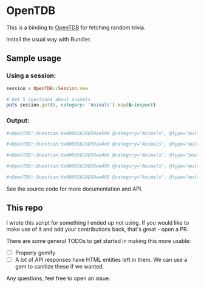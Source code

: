 # OpenTDB

This is a binding to [OpenTDB](https://opentdb.com) for fetching random trivia.

Install the usual way with Bundler.

## Sample usage

### Using a session:
```rb
session = OpenTDB::Session.new

# Get 5 questions about animals
puts session.get(5, category: 'Animals').map(&:inspect)
```

### Output:
```rb
#<OpenTDB::Question:0x00005619859ae508 @category="Animals", @type="multiple", @difficulty="medium", @question="What does &quot;hippopotamus&quot; mean and in what langauge?", @correct_answer="River Horse (Greek)", @incorrect_answers=["River Horse (Latin)", "Fat Pig (Greek)", "Fat Pig (Latin)"]>

#<OpenTDB::Question:0x00005619859ae4e0 @category="Animals", @type="multiple", @difficulty="easy", @question="What is the fastest  land animal?", @correct_answer="Cheetah", @incorrect_answers=["Lion", "Thomson&rsquo;s Gazelle", "Pronghorn Antelope"]>

#<OpenTDB::Question:0x00005619859ae4b8 @category="Animals", @type="boolean", @difficulty="medium", @question="An octopus can fit through any hole larger than its beak.", @correct_answer="True", @incorrect_answers=["False"]>

#<OpenTDB::Question:0x00005619859ae490 @category="Animals", @type="multiple", @difficulty="medium", @question="What is the scientific name for the &quot;Polar Bear&quot;?", @correct_answer="Ursus Maritimus", @incorrect_answers=["Polar Bear", "Ursus Spelaeus", "Ursus Arctos"]>

#<OpenTDB::Question:0x00005619859ae468 @category="Animals", @type="multiple", @difficulty="easy", @question="How many legs do butterflies have?", @correct_answer="6", @incorrect_answers=["2", "4", "0"]>
```

See the source code for more documentation and API.

## This repo

I wrote this script for something I ended up not using. If you would like to make use of it and add your contributions back, that's great - open a PR.

There are some general TODOs to get started in making this more usable:
- [ ] Properly gemify
- [ ] A lot of API responses have HTML entities left in them. We can use a gem to sanitize these if we wanted.

Any questions, feel free to open an issue.
